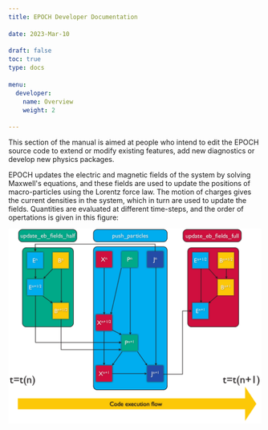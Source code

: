 ```yaml
---
title: EPOCH Developer Documentation

date: 2023-Mar-10

draft: false
toc: true
type: docs

menu:
  developer:
    name: Overview
    weight: 2

---
```


This section of the manual is aimed at people who intend to edit the EPOCH
source code to extend or modify existing features, add new diagnostics or
develop new physics packages.

EPOCH updates the electric and magnetic fields of the system by solving 
Maxwell's equations, and these fields are used to update the positions of 
macro-particles using the Lorentz force law. The motion of charges gives the 
current densities in the system, which in turn are used to update the fields. 
Quantities are evaluated at different time-steps, and the order of opertations 
is given in this figure:

![core_code](/developer/coreblock.png)

